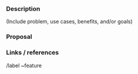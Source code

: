 ### Description

(Include problem, use cases, benefits, and/or goals)

### Proposal

### Links / references

/label ~feature
